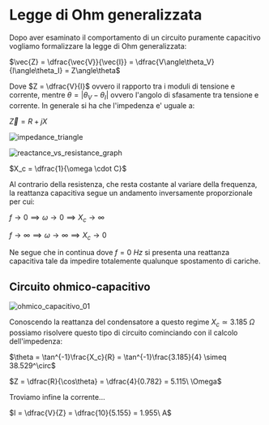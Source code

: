 # Legge di Ohm generalizzata  

Dopo aver esaminato il comportamento di un circuito puramente capacitivo vogliamo formalizzare la legge di Ohm generalizzata:  

$\vec{Z} = \dfrac{\vec{V}}{\vec{I}} = \dfrac{V\angle\theta_V}{I\angle\theta_I} = Z\angle\theta$  

Dove $Z = \dfrac{V}{I}$ ovvero il rapporto tra i moduli di tensione e corrente, mentre $\theta = |\theta_V - \theta_I|$ ovvero l'angolo di sfasamente tra tensione e corrente. In generale si ha che l'impedenza e' uguale a:  

$\vec{Z} = R + jX$  

![impedance_triangle](https://github.com/dennyb87/elettrotecnica-serale/assets/7195133/63adc465-b403-47c9-8046-ffb5048233eb)  

![reactance_vs_resistance_graph](https://github.com/dennyb87/elettrotecnica-serale/assets/7195133/27307838-c2b1-4bc7-bed0-189c44b2b9c8)  

$X_c = \dfrac{1}{\omega \cdot C}$  

Al contrario della resistenza, che resta costante al variare della frequenza, la reattanza capacitiva segue un andamento inversamente proporzionale per cui:  

$f \to 0 \implies \omega \to 0 \implies X_c \to \infty$  

$f \to \infty \implies \omega \to \infty \implies X_c \to 0$  

Ne segue che in continua dove $f = 0\ Hz$ si presenta una reattanza capacitiva tale da impedire totalemente qualunque spostamento di cariche.  

## Circuito ohmico-capacitivo  

![ohmico_capacitivo_01](https://github.com/dennyb87/elettrotecnica-serale/assets/7195133/26da28e8-bf99-4fa8-9a74-633ce463d607)  

Conoscendo la reattanza del condensatore a questo regime $X_c \simeq 3.185\ \Omega$ possiamo risolvere questo tipo di circuito cominciando con il calcolo dell'impedenza:  

$\theta = \tan^{-1}\frac{X_c}{R} = \tan^{-1}\frac{3.185}{4} \simeq 38.529^\circ$  

$Z = \dfrac{R}{\cos\theta} = \dfrac{4}{0.782} = 5.115\ \Omega$  

Troviamo infine la corrente...  

$I = \dfrac{V}{Z} = \dfrac{10}{5.155} = 1.955\ A$  

